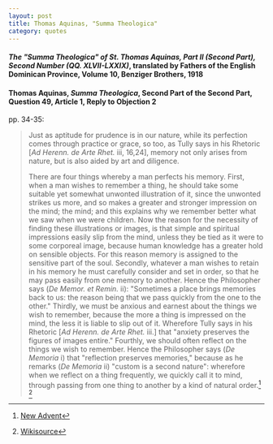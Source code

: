 ```yaml
---
layout: post
title: Thomas Aquinas, "Summa Theologica"
category: quotes
---
```


#### *The "Summa Theologica" of St. Thomas Aquinas, Part II (Second Part), Second Number (QQ. XLVII-LXXIX)*, translated by Fathers of the English Dominican Province, Volume 10, Benziger Brothers, 1918

#### Thomas Aquinas, *Summa Theologica*, Second Part of the Second Part, Question 49, Article 1, Reply to Objection 2

pp. 34-35:

> Just as aptitude for prudence is in our nature, while its perfection comes through practice or grace, so too, as Tully says in his Rhetoric \[*Ad Herenn. de Arte Rhet.* iii, 16,24\], memory not only arises from nature, but is also aided by art and diligence.
>
> There are four things whereby a man perfects his memory. First, when a man wishes to remember a thing, he should take some suitable yet somewhat unwonted illustration of it, since the unwonted strikes us more, and so makes a greater and stronger impression on the mind; the mind; and this explains why we remember better what we saw when we were children. Now the reason for the necessity of finding these illustrations or images, is that simple and spiritual impressions easily slip from the mind, unless they be tied as it were to some corporeal image, because human knowledge has a greater hold on sensible objects. For this reason memory is assigned to the sensitive part of the soul. Secondly, whatever a man wishes to retain in his memory he must carefully consider and set in order, so that he may pass easily from one memory to another. Hence the Philosopher says (*De Memor. et Remin.* ii): "Sometimes a place brings memories back to us: the reason being that we pass quickly from the one to the other." Thirdly, we must be anxious and earnest about the things we wish to remember, because the more a thing is impressed on the mind, the less it is liable to slip out of it. Wherefore Tully says in his Rhetoric \[*Ad Herenn. de Arte Rhet.* iii.\] that "anxiety preserves the figures of images entire." Fourthly, we should often reflect on the things we wish to remember. Hence the Philosopher says (*De Memoria* i) that "reflection preserves memories," because as he remarks (*De Memoria* ii) "custom is a second nature": wherefore when we reflect on a thing frequently, we quickly call it to mind, through passing from one thing to another by a kind of natural order.[^2] [^3]

[^2]: [New Advent](https://www.newadvent.org/summa/3049.htm)

[^3]: [Wikisource](https://en.wikisource.org/wiki/Summa_Theologiae)

